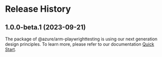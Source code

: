 # Release History
    
## 1.0.0-beta.1 (2023-09-21)

The package of @azure/arm-playwrighttesting is using our next generation design principles. To learn more, please refer to our documentation [Quick Start](https://aka.ms/js-track2-quickstart).
